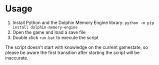# Usage
1. Install Python and the Dolphin Memory Engine library: `python -m pip install dolphin-memory-engine`
2. Open the game and load a save file
3. Double click `run.bat` to execute the script

The script doesn't start with knowledge on the current gamestate, so please be aware the first transition after starting the script will be inaccurate.
